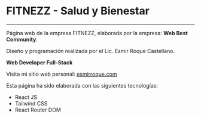 # FITNEZZ - Salud y Bienestar

---

Página web de la empresa FITNEZZ,
elaborada por la empresa: **Web Best Community**.

Diseño y programación realizada por el Lic. Esmir Roque Castellano.

**Web Developer Full-Stack**

Visita mi sitio web personal: [esmirroque.com](https://www.esmirroque.com)

Esta página ha sido elaborada con las siguientes tecnologías:

- React JS
- Tailwind CSS
- React Router DOM
